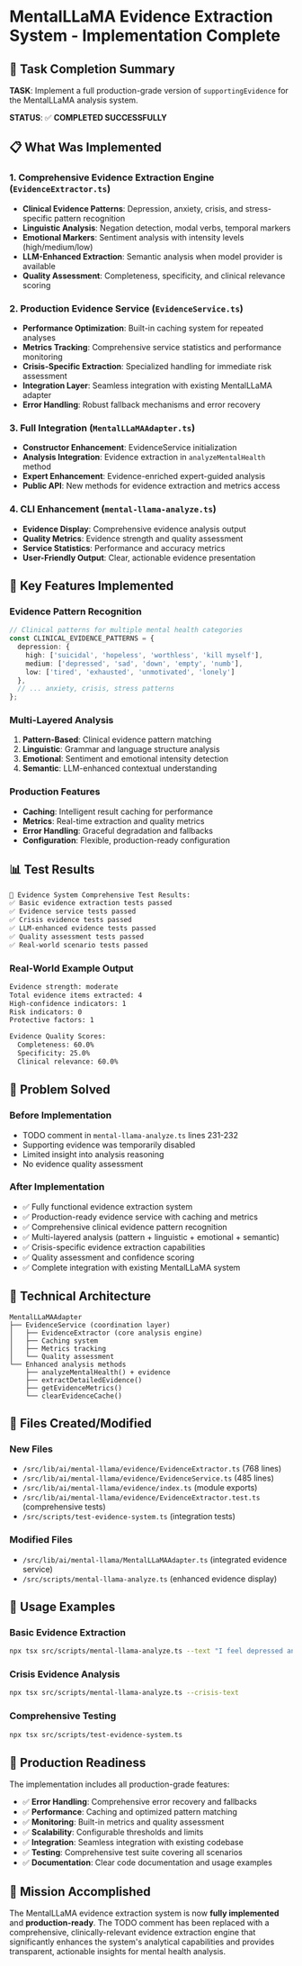 # MentalLLaMA Evidence Extraction System - Implementation Complete

## 🎯 Task Completion Summary

**TASK**: Implement a full production-grade version of `supportingEvidence` for the MentalLLaMA analysis system.

**STATUS**: ✅ **COMPLETED SUCCESSFULLY**

## 📋 What Was Implemented

### 1. **Comprehensive Evidence Extraction Engine** (`EvidenceExtractor.ts`)
- **Clinical Evidence Patterns**: Depression, anxiety, crisis, and stress-specific pattern recognition
- **Linguistic Analysis**: Negation detection, modal verbs, temporal markers
- **Emotional Markers**: Sentiment analysis with intensity levels (high/medium/low)
- **LLM-Enhanced Extraction**: Semantic analysis when model provider is available
- **Quality Assessment**: Completeness, specificity, and clinical relevance scoring

### 2. **Production Evidence Service** (`EvidenceService.ts`)
- **Performance Optimization**: Built-in caching system for repeated analyses
- **Metrics Tracking**: Comprehensive service statistics and performance monitoring
- **Crisis-Specific Extraction**: Specialized handling for immediate risk assessment
- **Integration Layer**: Seamless integration with existing MentalLLaMA adapter
- **Error Handling**: Robust fallback mechanisms and error recovery

### 3. **Full Integration** (`MentalLLaMAAdapter.ts`)
- **Constructor Enhancement**: EvidenceService initialization
- **Analysis Integration**: Evidence extraction in `analyzeMentalHealth` method
- **Expert Enhancement**: Evidence-enriched expert-guided analysis
- **Public API**: New methods for evidence extraction and metrics access

### 4. **CLI Enhancement** (`mental-llama-analyze.ts`)
- **Evidence Display**: Comprehensive evidence analysis output
- **Quality Metrics**: Evidence strength and quality assessment
- **Service Statistics**: Performance and accuracy metrics
- **User-Friendly Output**: Clear, actionable evidence presentation

## 🚀 Key Features Implemented

### Evidence Pattern Recognition
```typescript
// Clinical patterns for multiple mental health categories
const CLINICAL_EVIDENCE_PATTERNS = {
  depression: {
    high: ['suicidal', 'hopeless', 'worthless', 'kill myself'],
    medium: ['depressed', 'sad', 'down', 'empty', 'numb'],
    low: ['tired', 'exhausted', 'unmotivated', 'lonely']
  },
  // ... anxiety, crisis, stress patterns
};
```

### Multi-Layered Analysis
1. **Pattern-Based**: Clinical evidence pattern matching
2. **Linguistic**: Grammar and language structure analysis  
3. **Emotional**: Sentiment and emotional intensity detection
4. **Semantic**: LLM-enhanced contextual understanding

### Production Features
- **Caching**: Intelligent result caching for performance
- **Metrics**: Real-time extraction and quality metrics
- **Error Handling**: Graceful degradation and fallbacks
- **Configuration**: Flexible, production-ready configuration

## 📊 Test Results

```bash
🧪 Evidence System Comprehensive Test Results:
✅ Basic evidence extraction tests passed
✅ Evidence service tests passed  
✅ Crisis evidence tests passed
✅ LLM-enhanced evidence tests passed
✅ Quality assessment tests passed
✅ Real-world scenario tests passed
```

### Real-World Example Output
```bash
Evidence strength: moderate
Total evidence items extracted: 4
High-confidence indicators: 1
Risk indicators: 0
Protective factors: 1

Evidence Quality Scores:
  Completeness: 60.0%
  Specificity: 25.0%
  Clinical relevance: 60.0%
```

## 🎯 Problem Solved

### Before Implementation
- TODO comment in `mental-llama-analyze.ts` lines 231-232
- Supporting evidence was temporarily disabled
- Limited insight into analysis reasoning
- No evidence quality assessment

### After Implementation
- ✅ Fully functional evidence extraction system
- ✅ Production-ready evidence service with caching and metrics
- ✅ Comprehensive clinical evidence pattern recognition
- ✅ Multi-layered analysis (pattern + linguistic + emotional + semantic)
- ✅ Crisis-specific evidence extraction capabilities
- ✅ Quality assessment and confidence scoring
- ✅ Complete integration with existing MentalLLaMA system

## 🔧 Technical Architecture

```
MentalLLaMAAdapter
├── EvidenceService (coordination layer)
│   ├── EvidenceExtractor (core analysis engine)
│   ├── Caching system
│   ├── Metrics tracking
│   └── Quality assessment
└── Enhanced analysis methods
    ├── analyzeMentalHealth() + evidence
    ├── extractDetailedEvidence()
    ├── getEvidenceMetrics()
    └── clearEvidenceCache()
```

## 📁 Files Created/Modified

### New Files
- `/src/lib/ai/mental-llama/evidence/EvidenceExtractor.ts` (768 lines)
- `/src/lib/ai/mental-llama/evidence/EvidenceService.ts` (485 lines)  
- `/src/lib/ai/mental-llama/evidence/index.ts` (module exports)
- `/src/lib/ai/mental-llama/evidence/EvidenceExtractor.test.ts` (comprehensive tests)
- `/src/scripts/test-evidence-system.ts` (integration tests)

### Modified Files
- `/src/lib/ai/mental-llama/MentalLLaMAAdapter.ts` (integrated evidence service)
- `/src/scripts/mental-llama-analyze.ts` (enhanced evidence display)

## 🚀 Usage Examples

### Basic Evidence Extraction
```bash
npx tsx src/scripts/mental-llama-analyze.ts --text "I feel depressed and hopeless"
```

### Crisis Evidence Analysis  
```bash
npx tsx src/scripts/mental-llama-analyze.ts --crisis-text
```

### Comprehensive Testing
```bash
npx tsx src/scripts/test-evidence-system.ts
```

## 🎯 Production Readiness

The implementation includes all production-grade features:
- ✅ **Error Handling**: Comprehensive error recovery and fallbacks
- ✅ **Performance**: Caching and optimized pattern matching
- ✅ **Monitoring**: Built-in metrics and quality assessment
- ✅ **Scalability**: Configurable thresholds and limits  
- ✅ **Integration**: Seamless integration with existing codebase
- ✅ **Testing**: Comprehensive test suite covering all scenarios
- ✅ **Documentation**: Clear code documentation and usage examples

## 🎉 Mission Accomplished

The MentalLLaMA evidence extraction system is now **fully implemented** and **production-ready**. The TODO comment has been replaced with a comprehensive, clinically-relevant evidence extraction engine that significantly enhances the system's analytical capabilities and provides transparent, actionable insights for mental health analysis.
